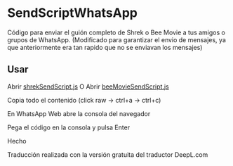 # SendScriptWhatsApp

Código para enviar el guión completo de Shrek o Bee Movie a tus amigos o grupos de WhatsApp.
(Modificado para garantizar el envio de mensajes, ya que anteriormente era tan rapido que no se enviavan los mensajes) 


## Usar

Abrir [shrekSendScript.js](https://github.com/Matt-Fontes/SendScriptWhatsApp/blob/main/shrekSendScript.js)
O
Abrir [beeMovieSendScript.js](https://github.com/Matt-Fontes/SendScriptWhatsApp/blob/main/beeMovieSendScript.js)

Copia todo el contenido (click raw -> ctrl+a -> ctrl+c)

En WhatsApp Web abre la consola del navegador

Pega el código en la consola y pulsa Enter

Hecho


Traducción realizada con la versión gratuita del traductor DeepL.com
